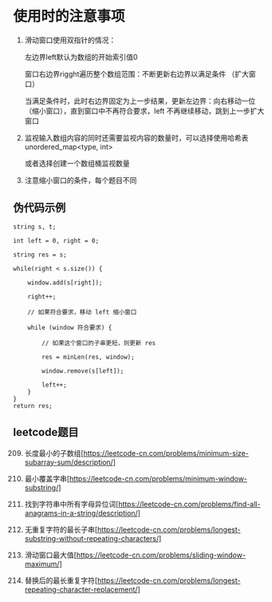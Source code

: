 # 使用时的注意事项

1. 滑动窗口使用双指针的情况：

	左边界left默认为数组的开始索引值0

	窗口右边界rigght遍历整个数组范围：不断更新右边界以满足条件 （扩大窗口）

	当满足条件时，此时右边界固定为上一步结果，更新左边界：向右移动一位 （缩小窗口），直到窗口中不再符合要求，left 不再继续移动，跳到上一步扩大窗口
	

2. 监视输入数组内容的同时还需要监视内容的数量时，可以选择使用哈希表unordered_map<type, int>

	或者选择创建一个数组桶监视数量
	
	
3. 注意缩小窗口的条件，每个题目不同


	

## 伪代码示例

	string s, t;

	int left = 0, right = 0;
	
	string res = s;

	while(right < s.size()) {
	
		window.add(s[right]);
		
		right++;
		
		// 如果符合要求，移动 left 缩小窗口
		
		while (window 符合要求) {
		
			// 如果这个窗口的子串更短，则更新 res
			
			res = minLen(res, window);
			
			window.remove(s[left]);
			
			left++;
		}
	}
	return res;



## leetcode题目

209. 长度最小的子数组[https://leetcode-cn.com/problems/minimum-size-subarray-sum/description/]

76. 最小覆盖字串[https://leetcode-cn.com/problems/minimum-window-substring/]

438. 找到字符串中所有字母异位词[https://leetcode-cn.com/problems/find-all-anagrams-in-a-string/description/]

3. 无重复字符的最长子串[https://leetcode-cn.com/problems/longest-substring-without-repeating-characters/]

239. 滑动窗口最大值[https://leetcode-cn.com/problems/sliding-window-maximum/]

424. 替换后的最长重复字符[https://leetcode-cn.com/problems/longest-repeating-character-replacement/]








